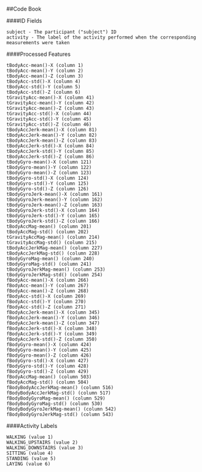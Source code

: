 ##Code Book

####ID Fields

    subject - The participant ("subject") ID
    activity - The label of the activity performed when the corresponding measurements were taken

####Processed Features

    tBodyAcc-mean()-X (column 1)
    tBodyAcc-mean()-Y (column 2)
    tBodyAcc-mean()-Z (column 3)
    tBodyAcc-std()-X (column 4)
    tBodyAcc-std()-Y (column 5)
    tBodyAcc-std()-Z (column 6)
    tGravityAcc-mean()-X (column 41)
    tGravityAcc-mean()-Y (column 42)
    tGravityAcc-mean()-Z (column 43)
    tGravityAcc-std()-X (column 44)
    tGravityAcc-std()-Y (column 45)
    tGravityAcc-std()-Z (column 46)
    tBodyAccJerk-mean()-X (column 81)
    tBodyAccJerk-mean()-Y (column 82)
    tBodyAccJerk-mean()-Z (column 83)
    tBodyAccJerk-std()-X (column 84)
    tBodyAccJerk-std()-Y (column 85)
    tBodyAccJerk-std()-Z (column 86)
    tBodyGyro-mean()-X (column 121)
    tBodyGyro-mean()-Y (column 122)
    tBodyGyro-mean()-Z (column 123)
    tBodyGyro-std()-X (column 124)
    tBodyGyro-std()-Y (column 125)
    tBodyGyro-std()-Z (column 126)
    tBodyGyroJerk-mean()-X (column 161)
    tBodyGyroJerk-mean()-Y (column 162)
    tBodyGyroJerk-mean()-Z (column 163)
    tBodyGyroJerk-std()-X (column 164)
    tBodyGyroJerk-std()-Y (column 165)
    tBodyGyroJerk-std()-Z (column 166)
    tBodyAccMag-mean() (column 201)
    tBodyAccMag-std() (column 202)
    tGravityAccMag-mean() (column 214)
    tGravityAccMag-std() (column 215)
    tBodyAccJerkMag-mean() (column 227)
    tBodyAccJerkMag-std() (column 228)
    tBodyGyroMag-mean() (column 240)
    tBodyGyroMag-std() (column 241)
    tBodyGyroJerkMag-mean() (column 253)
    tBodyGyroJerkMag-std() (column 254)
    fBodyAcc-mean()-X (column 266)
    fBodyAcc-mean()-Y (column 267)
    fBodyAcc-mean()-Z (column 268)
    fBodyAcc-std()-X (column 269)
    fBodyAcc-std()-Y (column 270)
    fBodyAcc-std()-Z (column 271)
    fBodyAccJerk-mean()-X (column 345)
    fBodyAccJerk-mean()-Y (column 346)
    fBodyAccJerk-mean()-Z (column 347)
    fBodyAccJerk-std()-X (column 348)
    fBodyAccJerk-std()-Y (column 349)
    fBodyAccJerk-std()-Z (column 350)
    fBodyGyro-mean()-X (column 424)
    fBodyGyro-mean()-Y (column 425)
    fBodyGyro-mean()-Z (column 426)
    fBodyGyro-std()-X (column 427)
    fBodyGyro-std()-Y (column 428)
    fBodyGyro-std()-Z (column 429)
    fBodyAccMag-mean() (column 503)
    fBodyAccMag-std() (column 504)
    fBodyBodyAccJerkMag-mean() (column 516)
    fBodyBodyAccJerkMag-std() (column 517)
    fBodyBodyGyroMag-mean() (column 529)
    fBodyBodyGyroMag-std() (column 530)
    fBodyBodyGyroJerkMag-mean() (column 542)
    fBodyBodyGyroJerkMag-std() (column 543)

####Activity Labels

    WALKING (value 1)
    WALKING_UPSTAIRS (value 2)
    WALKING_DOWNSTAIRS (value 3)
    SITTING (value 4)
    STANDING (value 5)
    LAYING (value 6)
